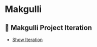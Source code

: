 # Makgulli
## 🍶 Makgulli Project Iteration

- [Show Iteration](https://gravel-drink-4ae.notion.site/Iteration-bee21dc07a0a46aea22f20a6a15c3615?pvs=4)
